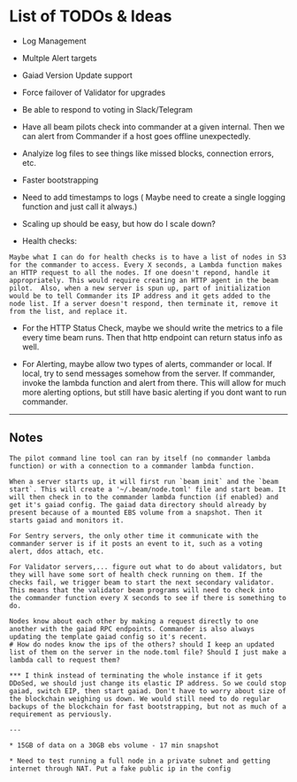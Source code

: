 # List of TODOs & Ideas

- Log Management

- Multple Alert targets

- Gaiad Version Update support

- Force failover of Validator for upgrades

- Be able to respond to voting in Slack/Telegram

- Have all beam pilots check into commander at a given internal. Then we can alert from Commander if a host goes offline unexpectedly.

- Analyize log files to see things like missed blocks, connection errors, etc. 

- Faster bootstrapping

- Need to add timestamps to logs ( Maybe need to create a single logging function and just call it always.)

- Scaling up should be easy, but how do I scale down?

- Health checks:

```
Maybe what I can do for health checks is to have a list of nodes in S3 for the commander to access. Every X seconds, a Lambda function makes an HTTP request to all the nodes. If one doesn't repond, handle it appropriately. This would require creating an HTTP agent in the beam pilot.  Also, when a new server is spun up, part of initialization would be to tell Commander its IP address and it gets added to the node list. If a server doesn't respond, then terminate it, remove it from the list, and replace it.
```

- For the HTTP Status Check, maybe we should write the metrics to a file every time beam runs. Then that http endpoint can return status info as well.

- For Alerting, maybe allow two types of alerts, commander or local. If local, try to send messages somehow from the server. If commander, invoke the lambda function and alert from there. This will allow for much more alerting options, but still have basic alerting if you dont want to run commander.


---

## Notes

```
The pilot command line tool can ran by itself (no commander lambda function) or with a connection to a commander lambda function.

When a server starts up, it will first run `beam init` and the `beam start`. This will create a '~/.beam/node.toml' file and start beam. It will then check in to the commander lambda function (if enabled) and get it's gaiad config. The gaiad data directory should already by present because of a mounted EBS volume from a snapshot. Then it starts gaiad and monitors it.

For Sentry servers, the only other time it communicate with the commander server is if it posts an event to it, such as a voting alert, ddos attach, etc.

For Validator servers,... figure out what to do about validators, but they will have some sort of health check running on them. If the checks fail, we trigger beam to start the next secondary validator. This means that the validator beam programs will need to check into the commander function every X seconds to see if there is something to do.

Nodes know about each other by making a request directly to one another with the gaiad RPC endpoints. Commander is also always updating the template gaiad config so it's recent.
# How do nodes know the ips of the others? should I keep an updated list of them on the server in the node.toml file? Should I just make a lambda call to request them?

*** I think instead of terminating the whole instance if it gets DDoSed, we should just change its elastic IP address. So we could stop gaiad, switch EIP, then start gaiad. Don't have to worry about size of the blockchain weighing us down. We would still need to do regular backups of the blockchain for fast bootstrapping, but not as much of a requirement as perviously. 

---

* 15GB of data on a 30GB ebs volume - 17 min snapshot

* Need to test running a full node in a private subnet and getting internet through NAT. Put a fake public ip in the config
```